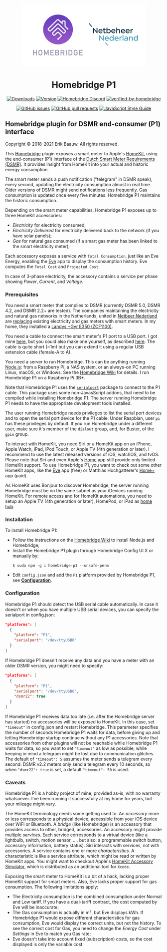 <p align="center">
  <img src="homebridge-p1.png" height="200px">
</p>
<span align="center">

# Homebridge P1
[![Downloads](https://img.shields.io/npm/dt/homebridge-p1.svg)](https://www.npmjs.com/package/homebridge-p1)
[![Version](https://img.shields.io/npm/v/homebridge-p1.svg)](https://www.npmjs.com/package/homebridge-p1)
[![Homebridge Discord](https://img.shields.io/discord/432663330281226270?color=728ED5&logo=discord&label=discord)](https://discord.gg/8nfZrcV)
[![verified-by-homebridge](https://badgen.net/badge/homebridge/verified/purple)](https://github.com/homebridge/homebridge/wiki/Verified-Plugins)

[![GitHub issues](https://img.shields.io/github/issues/ebaauw/homebridge-p1)](https://github.com/ebaauw/homebridge-p1/issues)
[![GitHub pull requests](https://img.shields.io/github/issues-pr/ebaauw/homebridge-p1)](https://github.com/ebaauw/homebridge-p1/pulls)
[![JavaScript Style Guide](https://img.shields.io/badge/code_style-standard-brightgreen.svg)](https://standardjs.com)

</span>

## Homebridge plugin for DSMR end-consumer (P1) interface
Copyright © 2018-2021 Erik Baauw. All rights reserved.

This [Homebridge](https://github.com/homebridge/homebridge) plugin exposes a smart meter to Apple's [HomeKit](http://www.apple.com/ios/home/), using the end-consumer (P1) interface of the [Dutch Smart Meter Requirements (DSMR)](https://www.netbeheernederland.nl/_upload/Files/Slimme_meter_15_a727fce1f1.pdf).
It provides insight from HomeKit into your actual and historic energy consumption.

The smart meter sends a push notification ("telegram" in DSMR speak), every second, updating the electricity consumption almost in real time.
Older versions of DSMR might send notifications less frequently.
Gas consumption is updated once every five minutes.
Homebridge P1 maintains the historic consumption.

Depending on the smart meter capabilities, Homebridge P1 exposes up to three
HomeKit accessories:
- _Electricity_ for electricity consumed;
- _Electricity Delivered_ for electricity delivered back to the network (if you have solar panels);
- _Gas_ for natural gas consumed (if a smart gas meter has been linked to the smart electricity meter);

Each accessory exposes a service with `Total Consumption`, just like an Eve Energy, enabling the [Eve](https://www.evehome.com/en/eve-app) app to display the consumption history.
Eve computes the `Total Cost` and `Projected Cost`.

In case of 3-phase electricity, the accessory contains a service per phase showing _Power_, _Current_, and _Voltage_.

### Prerequisites
You need a smart meter that complies to DSMR (currently DSMR 5.0, DSMR 4.2, and DSMR 2.2+ are tested).
The companies maintaining the electricity and natural gas networks in the Netherlands, united in [Netbeer Nederland](https://www.netbeheernederland.nl) are [replacing](https://www.onsenergie.net/slimme-meter/) existing electricity and gas meters with smart meters.
In my home, they installed a [Landys +Gyr E350 (ZCF1100)](https://www.landisgyr.eu/product/landisgyr-e350-electricity-meter-new-generation/).

You need a cable to connect the smart meter's P1 port to a USB port.
I got mine [here](https://www.sossolutions.nl/slimme-meter-kabel), but you could also make one yourself, as described [here](http://gejanssen.com/howto/Slimme-meter-uitlezen/).
The cable is quite short (~1m) but you can extend it using a regular USB extension cable (female-A to A).

You need a server to run Homebridge.
This can be anything running [Node.js](https://nodejs.org): from a Raspberry Pi, a NAS system, or an always-on PC running Linux, macOS, or Windows.
See the [Homebridge Wiki](https://github.com/homebridge/homebridge/wiki) for details.
I run Homebridge P1 on a Raspberry Pi 3B+.

Note that Homebridge P1 uses the [`serialport`](https://github.com/serialport/node-serialport) package to connect to the P1 cable.
This package uses some non-JavasScript addons, that need to be compiled while installing Homebridge P1.
The server running Homebridge P1 needs to have the appropriate development tools installed.

The user running Homebridge needs privileges to list the serial port devices and to open the serial port device for the P1 cable.
Under Raspbian, user `pi` has these privileges by default.
If you run Homebridge under a different user, make sure it's member of the `dialout` group, and, for Buster, of the `gpio` group.

To interact with HomeKit, you need Siri or a HomeKit app on an iPhone, Apple Watch, iPad, iPod Touch, or Apple TV (4th generation or later).
I recommend to use the latest released versions of iOS, watchOS, and tvOS.  
Please note that Siri and even Apple's [Home](https://support.apple.com/en-us/HT204893) app still provide only limited HomeKit support.
To use Homebridge P1, you want to check out some other HomeKit apps, like the [Eve](https://www.evehome.com/en/eve-app) app (free) or Matthias Hochgatterer's [Home+](https://hochgatterer.me/home/) app (paid).  

As HomeKit uses Bonjour to discover Homebridge, the server running Homebridge must be on the same subnet as your iDevices running HomeKit.
For remote access and for HomeKit automations, you need to setup an Apple TV (4th generation or later), HomePod, or iPad as [home hub](https://support.apple.com/en-us/HT207057).

### Installation
To install Homebridge P1:
- Follow the instructions on the [Homebridge Wiki](https://github.com/homebridge/homebridge/wiki) to install Node.js and Homebridge;
- Install the Homebridge P1 plugin through Homebridge Config UI X or manually by:
  ```
  $ sudo npm -g i homebridge-p1 --unsafe-perm
  ```
- Edit `config.json` and add the `P1` platform provided by Homebridge P1, see [**Configuration**](#configuration).

### Configuration
Homebridge P1 should detect the USB serial cable automatically.
In case it doesn't or when you have multiple USB serial devices, you can specify the serialport in config.json:
```json
"platforms": [
  {
    "platform": "P1",
    "serialport": "/dev/ttyUSB0"
  }
]
```
If Homebridge P1 doesn't receive any data and you have a meter with an older DSMR version, you might need to specify:
```json
"platforms": [
  {
    "platform": "P1",
    "serialport": "/dev/ttyUSB0",
    "dsmr22": true
  }
]
```
If Homebridge P1 receives data too late (i.e. after the Homebridge server has started) no accessories will be exposed to HomeKit.
In this case, set `"timeout"` in config.json and restart Homebridge.
This parameter specifies the number of seconds Homebridge P1 waits for data, before giving up and letting Homebridge startup continue without any P1 accessories.
Note that accessories from other plugins will not be reachable while Homebridge P1 waits for data, so you want to set `"timeout"` as low as possible, while keeping in mind a telegram might be lost due to communication glitches.
The default of `"timeout": 5` assumes the meter sends a telegram every second.  DSMR v2.2 meters only send a telegram every 10 seconds, so when `"dsmr22": true` is set, a default `"timeout": 50` is used.

### Caveats
Homebridge P1 is a hobby project of mine, provided as-is, with no warranty whatsoever.  I've been running it successfully at my home for years, but your mileage might vary.

The HomeKit terminology needs some getting used to.
An _accessory_ more or less corresponds to a physical device, accessible from your iOS device over WiFi or Bluetooth.
A _bridge_ (like Homebridge) is an accessory that provides access to other, bridged, accessories.
An accessory might provide multiple _services_.
Each service corresponds to a virtual device (like a lightbulb, switch, motion sensor, ..., but also: a programmable switch button, accessory information, battery status).
Siri interacts with services, not with accessories.
A service contains one or more _characteristics_.
A characteristic is like a service attribute, which might be read or written by HomeKit apps.
You might want to checkout Apple's [HomeKit Accessory Simulator](https://developer.apple.com/documentation/homekit/testing_your_app_with_the_homekit_accessory_simulator), which is distributed as an additional tool for `Xcode`.

Exposing the smart meter to HomeKit is a bit of a hack, lacking proper HomeKit support for smart meters.  Also, Eve lacks proper support for gas consumption.  The following limitations apply:
- The Electricity consumption is the combined consumption under Normal and Low tariff.  If you have a dual-tariff contract, the cost computed by Eve will be inaccurate;
- The Gas consumption is actually in m³, but Eve displays kWh.  If Homebridge P1 would expose different characteristics for gas consumption, Eve would display the correct units, but not the history.  To see the correct cost for Gas, you need to change the _Energy Cost_ under _Settings_ in Eve to match you Gas rate;
- Eve doesn't take into account fixed (subscription) costs, so the cost displayed is only the variable cost.
